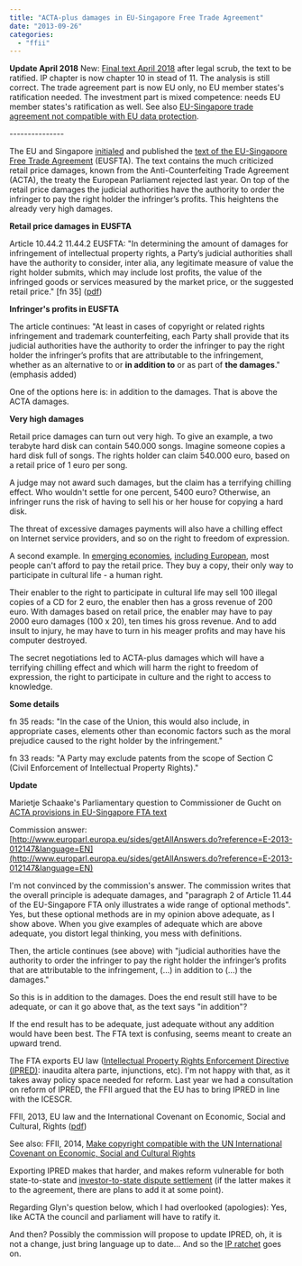 ```yaml
---
title: "ACTA-plus damages in EU-Singapore Free Trade Agreement"
date: "2013-09-26"
categories: 
  - "ffii"
---
```


**Update April 2018** New: [Final text April 2018](http://trade.ec.europa.eu/doclib/press/index.cfm?id=961) after legal scrub, the text to be ratified. IP chapter is now chapter 10 in stead of 11. The analysis is still correct. The trade agreement part is now EU only, no EU member states's ratification needed. The investment part is mixed competence: needs EU member states's ratification as well. See also [EU-Singapore trade agreement not compatible with EU data protection](http://blog.ffii.org/eu-singapore-trade-agreement-not-compatible-with-eu-data-protection/).

\---------------

The EU and Singapore [initialed](http://trade.ec.europa.eu/doclib/press/index.cfm?id=962) and published the [text of the EU-Singapore Free Trade Agreement](http://trade.ec.europa.eu/doclib/press/index.cfm?id=961) (EUSFTA). The text contains the much criticized retail price damages, known from the Anti-Counterfeiting Trade Agreement (ACTA), the treaty the European Parliament rejected last year. On top of the retail price damages the judicial authorities have the authority to order the infringer to pay the right holder the infringer’s profits. This heightens the already very high damages.

**Retail price damages in EUSFTA**

Article 10.44.2 11.44.2 EUSFTA: "In determining the amount of damages for infringement of intellectual property rights, a Party’s judicial authorities shall have the authority to consider, inter alia, any legitimate measure of value the right holder submits, which may include lost profits, the value of the infringed goods or services measured by the market price, or the suggested retail price." \[fn 35\] ([pdf](http://trade.ec.europa.eu/doclib/docs/2013/september/tradoc_151761.pdf))

**Infringer's profits in EUSFTA**

The article continues: "At least in cases of copyright or related rights infringement and trademark counterfeiting, each Party shall provide that its judicial authorities have the authority to order the infringer to pay the right holder the infringer’s profits that are attributable to the infringement, whether as an alternative to or **in addition to** or as part of **the damages**." (emphasis added)

One of the options here is: in addition to the damages. That is above the ACTA damages.

**Very high damages**

Retail price damages can turn out very high. To give an example, a two terabyte hard disk can contain 540.000 songs. Imagine someone copies a hard disk full of songs. The rights holder can claim 540.000 euro, based on a retail price of 1 euro per song.

A judge may not award such damages, but the claim has a terrifying chilling effect. Who wouldn't settle for one percent, 5400 euro? Otherwise, an infringer runs the risk of having to sell his or her house for copying a hard disk.

The threat of excessive damages payments will also have a chilling effect on Internet service providers, and so on the right to freedom of expression.

A second example. In [emerging economies](http://piracy.americanassembly.org/the-report/), [including European](http://www.euractiv.com/infosociety/acta-activates-european-civil-so-news-510533), most people can't afford to pay the retail price. They buy a copy, their only way to participate in cultural life - a human right.

Their enabler to the right to participate in cultural life may sell 100 illegal copies of a CD for 2 euro, the enabler then has a gross revenue of 200 euro. With damages based on retail price, the enabler may have to pay 2000 euro damages (100 x 20), ten times his gross revenue. And to add insult to injury, he may have to turn in his meager profits and may have his computer destroyed.

The secret negotiations led to ACTA-plus damages which will have a terrifying chilling effect and which will harm the right to freedom of expression, the right to participate in culture and the right to access to knowledge.

**Some details**

fn 35 reads: "In the case of the Union, this would also include, in appropriate cases, elements other than economic factors such as the moral prejudice caused to the right holder by the infringement."

fn 33 reads: "A Party may exclude patents from the scope of Section C (Civil Enforcement of Intellectual Property Rights)."

**Update**

Marietje Schaake's Parliamentary question to Commissioner de Gucht on [ACTA provisions in EU-Singapore FTA text](http://www.marietjeschaake.eu/2013/10/parliamentary-question-to-commissioner-de-gucht-on-acta-provisions-in-eu-singapore-fta-text/)

Commission answer: [http://www.europarl.europa.eu/sides/getAllAnswers.do?reference=E-2013-012147&language=EN](http://www.europarl.europa.eu/sides/getAllAnswers.do?reference=E-2013-012147&language=EN)

I'm not convinced by the commission's answer. The commission writes that the overall principle is adequate damages, and "paragraph 2 of Article 11.44 of the EU-Singapore FTA only illustrates a wide range of optional methods". Yes, but these optional methods are in my opinion above adequate, as I show above. When you give examples of adequate which are above adequate, you distort legal thinking, you mess with definitions.

Then, the article continues (see above) with "judicial authorities have the authority to order the infringer to pay the right holder the infringer’s profits that are attributable to the infringement, (...) in addition to (...) the damages."

So this is in addition to the damages. Does the end result still have to be adequate, or can it go above that, as the text says "in addition"?

If the end result has to be adequate, just adequate without any addition would have been best. The FTA text is confusing, seems meant to create an upward trend.

The FTA exports EU law ([Intellectual Property Rights Enforcement Directive (IPRED)](http://eur-lex.europa.eu/LexUriServ/LexUriServ.do?uri=CELEX:32004L0048R(01):EN:HTML): inaudita altera parte, injunctions, etc). I'm not happy with that, as it takes away policy space needed for reform. Last year we had a consultation on reform of IPRED, the FFII argued that the EU has to bring IPRED in line with the ICESCR.

FFII, 2013, EU law and the International Covenant on Economic, Social and Cultural, Rights ([pdf](http://people.ffii.org/~ante/ipred/FFII-IPRED-2013-03.pdf))

See also: FFII, 2014, [Make copyright compatible with the UN International Covenant on Economic, Social and Cultural Rights](http://acta.ffii.org/?p=2017)

Exporting IPRED makes that harder, and makes reform vulnerable for both state-to-state and [investor-to-state dispute settlement](https://www.vrijschrift.org/serendipity/index.php?/archives/154-Investment-tribunals-above-supreme-courts.html) (if the latter makes it to the agreement, there are plans to add it at some point).

Regarding Glyn's question below, which I had overlooked (apologies): Yes, like ACTA the council and parliament will have to ratify it.

And then? Possibly the commission will propose to update IPRED, oh, it is not a change, just bring language up to date... And so the [IP ratchet](http://digitalcommons.wcl.american.edu/research/15/) goes on.
